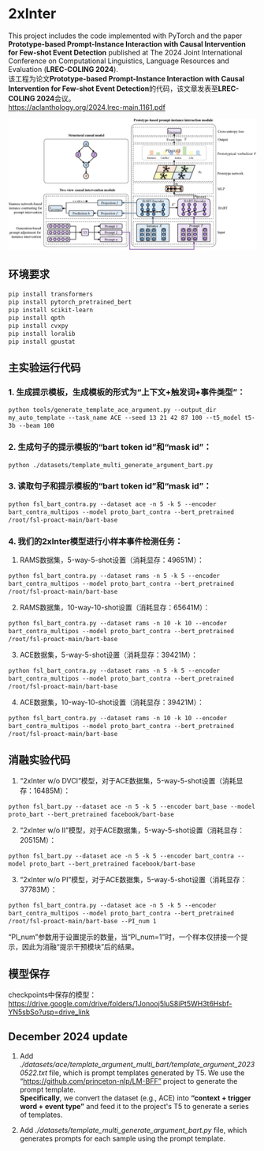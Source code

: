 # 2xInter
This project includes the code implemented with PyTorch and the paper **Prototype-based Prompt-Instance Interaction with Causal Intervention for Few-shot Event Detection** published at The 2024 Joint International Conference on Computational Linguistics, Language Resources and Evaluation (**LREC-COLING 2024**).<br>
该工程为论文**Prototype-based Prompt-Instance Interaction with Causal Intervention for Few-shot Event Detection**的代码，该文章发表至**LREC-COLING 2024**会议。<br>
https://aclanthology.org/2024.lrec-main.1161.pdf

![image](logo_cover_photo/2xInter_cover_photo.jpg)

## 环境要求
 ```
pip install transformers
pip install pytorch_pretrained_bert
pip install scikit-learn
pip install qpth
pip install cvxpy
pip install loralib
pip install gpustat
 ```

## 主实验运行代码
### 1. 生成提示模板，生成模板的形式为“上下文+触发词+事件类型”：
 ```
python tools/generate_template_ace_argument.py --output_dir my_auto_template --task_name ACE --seed 13 21 42 87 100 --t5_model t5-3b --beam 100
 ```

### 2. 生成句子的提示模板的“bart token id”和“mask id”：
 ```
python ./datasets/template_multi_generate_argument_bart.py
 ```

### 3. 读取句子和提示模板的“bart token id”和“mask id”：
 ```
python fsl_bart_contra.py --dataset ace -n 5 -k 5 --encoder bart_contra_multipos --model proto_bart_contra --bert_pretrained /root/fsl-proact-main/bart-base
 ```

### 4. 我们的2xInter模型进行小样本事件检测任务：
1) RAMS数据集，5-way-5-shot设置（消耗显存：49651M）：
 ```
python fsl_bart_contra.py --dataset rams -n 5 -k 5 --encoder bart_contra_multipos --model proto_bart_contra --bert_pretrained /root/fsl-proact-main/bart-base
 ```

2) RAMS数据集，10-way-10-shot设置（消耗显存：65641M）：
 ```
python fsl_bart_contra.py --dataset rams -n 10 -k 10 --encoder bart_contra_multipos --model proto_bart_contra --bert_pretrained /root/fsl-proact-main/bart-base
 ```

3) ACE数据集，5-way-5-shot设置（消耗显存：39421M）：
 ```
python fsl_bart_contra.py --dataset rams -n 5 -k 5 --encoder bart_contra_multipos --model proto_bart_contra --bert_pretrained /root/fsl-proact-main/bart-base
 ```

4) ACE数据集，10-way-10-shot设置（消耗显存：39421M）：
 ```
python fsl_bart_contra.py --dataset rams -n 10 -k 10 --encoder bart_contra_multipos --model proto_bart_contra --bert_pretrained /root/fsl-proact-main/bart-base
 ```

## 消融实验代码
1)  “2xInter w/o DVCI”模型，对于ACE数据集，5-way-5-shot设置（消耗显存：16485M）：
 ```
python fsl_bart.py --dataset ace -n 5 -k 5 --encoder bart_base --model proto_bart --bert_pretrained facebook/bart-base
 ```

2)  “2xInter w/o II”模型，对于ACE数据集，5-way-5-shot设置（消耗显存：20515M）：
 ```
python fsl_bart.py --dataset ace -n 5 -k 5 --encoder bart_contra --model proto_bart --bert_pretrained facebook/bart-base
 ```

3)  “2xInter w/o PI”模型，对于ACE数据集，5-way-5-shot设置（消耗显存：37783M）：
 ```
python fsl_bart_contra.py --dataset ace -n 5 -k 5 --encoder bart_contra_multipos --model proto_bart_contra --bert_pretrained /root/fsl-proact-main/bart-base --PI_num 1
 ```
“PI_num”参数用于设置提示的数量，当“PI_num=1”时，一个样本仅拼接一个提示，因此为消融“提示干预模块”后的结果。


## 模型保存
checkpoints中保存的模型：https://drive.google.com/drive/folders/1Jonooj5luS8iPt5WH3t6Hsbf-YN5sbSo?usp=drive_link

## December 2024 update

1. Add *./datasets/ace/template_argument_multi_bart/template_argument_20230522.txt* file, which is prompt templates generated by T5. We use the “https://github.com/princeton-nlp/LM-BFF” project to generate the prompt template. <br>
**Specifically**, we convert the dataset (e.g., ACE) into **“context + trigger word + event type”** and feed it to the project's T5 to generate a series of templates.

2. Add *./datasets/template_multi_generate_argument_bart.py* file, which generates prompts for each sample using the prompt template.

